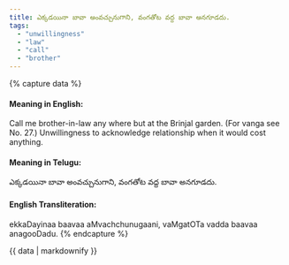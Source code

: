 ```yaml
---
title: ఎక్కడయినా బావా అంవచ్చునుగాని, వంగతోట వద్ద బావా అనగూడదు.
tags:
  - "unwillingness"
  - "law"
  - "call"
  - "brother"
---
```


{% capture data %}
#### Meaning in English:
Call me brother-in-law any where but at the Brinjal garden.
(For vanga see No. 27.)
Unwillingness to acknowledge relationship when it would cost anything.

#### Meaning in Telugu:
ఎక్కడయినా బావా అంవచ్చునుగాని, వంగతోట వద్ద బావా అనగూడదు.

#### English Transliteration:
ekkaDayinaa baavaa aMvachchunugaani, vaMgatOTa vadda baavaa anagooDadu.
{% endcapture %}

{{ data | markdownify }}

